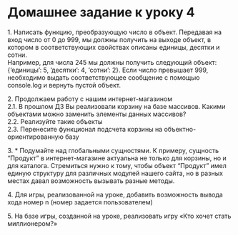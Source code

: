 <h1> Домашнее задание к уроку 4 </h1>
<p>
					1. Написать функцию, преобразующую число в объект. Передавая на вход число от 0 до 999, мы должны получить на выходе объект, в котором в соответствующих свойствах описаны единицы, десятки и сотни. <br>Например, для числа 245 мы должны получить следующий объект: {‘единицы’: 5, ‘десятки’: 4, ‘сотни’: 2}. Если число превышает 999, необходимо выдать соответствующее сообщение с помощью console.log и вернуть пустой объект.</p>
<p>
					2. Продолжаем работу с нашим интернет-магазином <br>
					2.1. В прошлом ДЗ Вы реализовали корзину на базе массивов. Какими объектами можно заменить элементы данных массивов? <br>
					2.2. Реализуйте такие объекты <br>
					2.3. Перенесите функционал подсчета корзины на объектно-ориентированную базу
</p>
<p>
					3. * Подумайте над глобальными сущностями. К примеру, сущность “Продукт” в интернет-магазине актуальна не только для корзины, но и для каталога. Стремиться нужно к тому, чтобы объект “Продукт” имел единую структуру для различных модулей нашего сайта, но в разных местах давал возможность вызывать разные методы.
</p>
<p>
					4. Для игры, реализованной на уроке, добавить возможность вывода хода номер n (номер задается пользователем)
</p>
<p>
					5. На базе игры, созданной на уроке, реализовать игру «Кто хочет стать миллионером?»
</p>
